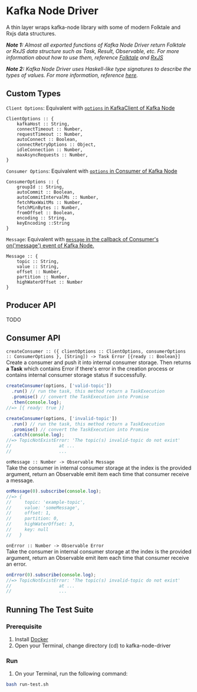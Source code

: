 Kafka Node Driver
=============
A thin layer wraps kafka-node library with some of modern Folktale and Rxjs data structures.

*__Note 1:__ Almost all exported functions of Kafka Node Driver return Folktale or RxJS data structure such as Task, Result, Observable, etc. 
For more information about how to use them, reference [Folktale](http://folktale.origamitower.com/) and [RxJS](http://reactivex.io/rxjs/)*

*__Note 2:__ Kafka Node Driver uses Haskell-like type signatures to describe the types of values. 
For more information, reference [here](https://sanctuary.js.org/#types).* 

Custom Types
----------
`Client Options`: Equivalent with [`options` in KafkaClient of Kafka Node](https://github.com/SOHU-Co/kafka-node#options)    
```
ClientOptions :: { 
    kafkaHost :: String, 
    connectTimeout :: Number, 
    requestTimeout :: Number,
    autoConnect :: Boolean,
    connectRetryOptions :: Object,
    idleConnection :: Number,
    maxAsyncRequests :: Number,
}
```

`Consumer Options`: Equivalent with [`options` in Consumer of Kafka Node](https://github.com/SOHU-Co/kafka-node#consumer)    
```
ConsumerOptions :: { 
    groupId :: String, 
    autoCommit :: Boolean, 
    autoCommitIntervalMs :: Number,
    fetchMaxWaitMs :: Number,
    fetchMinBytes :: Number,
    fromOffset :: Boolean,
    encoding :: String,
    keyEncoding ::String
}
```

`Message`: Equivalent with [`message` in the callback of Consumer's on('message') event of Kafka Node.](https://github.com/SOHU-Co/kafka-node#onmessage-onmessage)    
```
Message :: { 
    topic :: String, 
    value :: String, 
    offset :: Number,
    partition :: Number,
    highWaterOffset :: Number
}
```


Producer API
----------
TODO

Consumer API
-----------------
`createConsumer :: ({ clientOptions :: ClientOptions, consumerOptions :: ConsumerOptions }, [String]) -> Task Error [{ready :: Boolean}]`  
Create a consumer and push it into internal consumer storage. 
Then returns **a Task** which contains Error if there's error in the creation process or contains internal consumer storage status if successfully.
```js
createConsumer(options, ['valid-topic'])
  .run() // run the task, this method return a TaskExecution
  .promise() // convert the TaskExecution into Promise
  .then(console.log); 
//=> [{ ready: true }]
```
```js
createConsumer(options, ['invalid-topic'])
  .run() // run the task, this method return a TaskExecution
  .promise() // convert the TaskExecution into Promise
  .catch(console.log); 
//=> TopicNotExistError: 'The topic(s) invalid-topic do not exist'
//                  at ...
//                  ...
```

`onMessage :: Number -> Observable Message`  
Take the consumer in internal consumer storage at the index is the provided argument, return an Observable emit item each time that consumer receive a message.
```js
onMessage(0).subscribe(console.log);
//=> { 
//     topic: 'example-topic',
//     value: 'someMessage',
//     offset: 1,
//     partition: 0,
//     highWaterOffset: 3,
//     key: null 
//   } 
```

`onError :: Number -> Observable Error`  
Take the consumer in internal consumer storage at the index is the provided argument, return an Observable emit item each time that consumer receive an error.
```js
onError(0).subscribe(console.log);
//=> TopicNotExistError: 'The topic(s) invalid-topic do not exist'
//                  at ...
//                  ...
``` 

Running The Test Suite
----------------------
### Prerequisite
1) Install [Docker](https://www.docker.com/)
2) Open your Terminal, change directory (cd) to kafka-node-driver

### Run
1) On your Terminal, run the following command:
```bash
bash run-test.sh
```